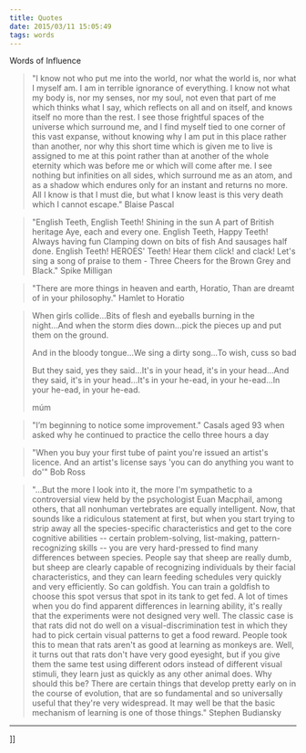 ```yaml
---
title: Quotes
date: 2015/03/11 15:05:49
tags: words
---
```


Words of Influence

> "I know not who put me into the world, nor what the world is, nor what I myself am. I am in terrible ignorance of everything. I know not what my body is, nor my senses, nor my soul, not even that part of me which thinks what I say, which reflects on all and on itself, and knows itself no more than the rest. I see those frightful spaces of the universe which surround me, and I find myself tied to one corner of this vast expanse, without knowing why I am put in this place rather than another, nor why this short time which is given me to live is assigned to me at this point rather than at another of the whole eternity which was before me or which will come after me. I see nothing but infinities on all sides, which surround me as an atom, and as a shadow which endures only for an instant and returns no more. All I know is that I must die, but what I know least is this very death which I cannot escape." Blaise Pascal

> "English Teeth, English Teeth! Shining in the sun A part of British heritage Aye, each and every one. English Teeth, Happy Teeth! Always having fun Clamping down on bits of fish And sausages half done. English Teeth! HEROES' Teeth! Hear them click! and clack! Let's sing a song of praise to them - Three Cheers for the Brown Grey and Black." Spike Milligan

> "There are more things in heaven and earth, Horatio, Than are dreamt of in your philosophy." Hamlet to Horatio

> When girls collide...Bits of flesh and eyeballs burning in the night...And when the storm dies down...pick the pieces up and put them on the ground.
> 
> And in the bloody tongue...We sing a dirty song...To wish, cuss so bad
> 
> But they said, yes they said...It's in your head, it's in your head...And they said, it's in your head...It's in your he-ead, in your he-ead...In your he-ead, in your he-ead.
> 
> múm

> "I’m beginning to notice some improvement." Casals aged 93 when asked why he continued to practice the cello three hours a day

> "When you buy your first tube of paint you're issued an artist's licence. And an artist's license says 'you can do anything you want to do'" Bob Ross

> "...But the more I look into it, the more I'm sympathetic to a controversial view held by the psychologist Euan Macphail, among others, that all nonhuman vertebrates are equally intelligent. Now, that sounds like a ridiculous statement at first, but when you start trying to strip away all the species-specific characteristics and get to the core cognitive abilities -- certain problem-solving, list-making, pattern-recognizing skills -- you are very hard-pressed to find many differences between species. People say that sheep are really dumb, but sheep are clearly capable of recognizing individuals by their facial characteristics, and they can learn feeding schedules very quickly and very efficiently. So can goldfish. You can train a goldfish to choose this spot versus that spot in its tank to get fed. A lot of times when you do find apparent differences in learning ability, it's really that the experiments were not designed very well. The classic case is that rats did not do well on a visual-discrimination test in which they had to pick certain visual patterns to get a food reward. People took this to mean that rats aren't as good at learning as monkeys are. Well, it turns out that rats don't have very good eyesight, but if you give them the same test using different odors instead of different visual stimuli, they learn just as quickly as any other animal does. Why should this be? There are certain things that develop pretty early on in the course of evolution, that are so fundamental and so universally useful that they're very widespread. It may well be that the basic mechanism of learning is one of those things." Stephen Budiansky

* * *

]]
